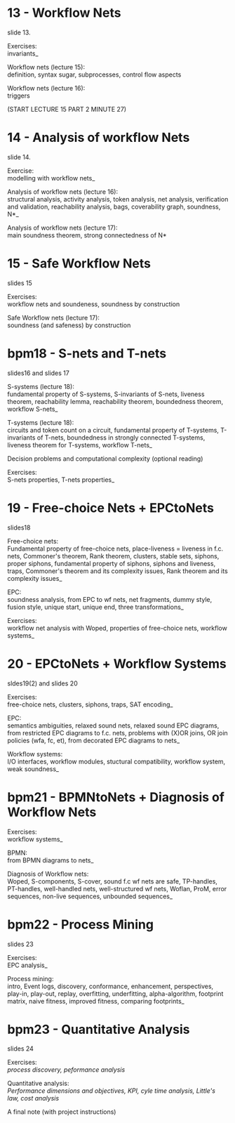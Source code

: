
# 13 - Workflow Nets
slide 13.
  
Exercises:  
invariants_  
  
Workflow nets (lecture 15):  
definition, syntax sugar, subprocesses, control flow aspects

Workflow nets (lecture 16):  
triggers

(START LECTURE 15 PART 2 MINUTE 27)







# 14 - Analysis of workflow Nets
slide 14.
  
Exercise:  
modelling with workflow nets_  
  
Analysis of workflow nets (lecture 16):  
structural analysis, activity analysis, token analysis, net analysis, verification and validation, reachability analysis, bags, coverability graph, soundness, N*_
  
Analysis of workflow nets (lecture 17):  
main soundness theorem, strong connectedness of N*





# 15 - Safe Workflow Nets
slides 15

Exercises:  
workflow nets and soundeness, soundness by construction
  
Safe Workflow nets (lecture 17):  
soundness (and safeness) by construction



# bpm18 - S-nets and T-nets
slides16 and slides 17

S-systems (lecture 18):  
fundamental property of S-systems, S-invariants of S-nets, liveness theorem, reachability lemma, reachability theorem, boundedness theorem, workflow S-nets_  
  
T-systems (lecture 18):  
circuits and token count on a circuit, fundamental property of T-systems, T-invariants of T-nets, boundedness in strongly connected T-systems, liveness theorem for T-systems, workflow T-nets_  
  
Decision problems and computational complexity (optional reading)  
  
Exercises:  
S-nets properties, T-nets properties_



# 19 - Free-choice Nets + EPCtoNets
slides18

Free-choice nets:  
Fundamental property of free-choice nets, place-liveness = liveness in f.c. nets, Commoner's theorem, Rank theorem, clusters, stable sets, siphons, proper siphons, fundamental property of siphons, siphons and liveness, traps, Commoner's theorem and its complexity issues, Rank theorem and its complexity issues_  
  
EPC:  
soundness analysis, from EPC to wf nets, net fragments, dummy style, fusion style, unique start, unique end, three transformations_  
  
Exercises:  
workflow net analysis with Woped, properties of free-choice nets, workflow systems_



# 20 - EPCtoNets + Workflow Systems
sldes19(2) and slides 20

Exercises:  
free-choice nets, clusters, siphons, traps, SAT encoding_  
  
EPC:  
semantics ambiguities, relaxed sound nets, relaxed sound EPC diagrams, from restricted EPC diagrams to f.c. nets, problems with (X)OR joins, OR join policies (wfa, fc, et), from decorated EPC diagrams to nets_  
  
Workflow systems:  
I/O interfaces, workflow modules, stuctural compatibility, workflow system, weak soundness_



# bpm21 - BPMNtoNets + Diagnosis of Workflow Nets


Exercises:  
workflow systems_  
  
BPMN:  
from BPMN diagrams to nets_  
  
Diagnosis of Workflow nets:  
Woped, S-components, S-cover, sound f.c wf nets are safe, TP-handles, PT-handles, well-handled nets, well-structured wf nets, Woflan, ProM, error sequences, non-live sequences, unbounded sequences_





# bpm22 - Process Mining
slides 23

Exercises:  
EPC analysis_  
  
Process mining:  
intro, Event logs, discovery, conformance, enhancement, perspectives, play-in, play-out, replay, overfitting, underfitting, alpha-algorithm, footprint matrix, naive fitness, improved fitness, comparing footprints_



# bpm23 - Quantitative Analysis
slides 24

Exercises:  
_process discovery, peformance analysis_  
  
Quantitative analysis:  
_Performance dimensions and objectives, KPI, cyle time analysis, Little's law, cost analysis_  
  
A final note (with project instructions)





